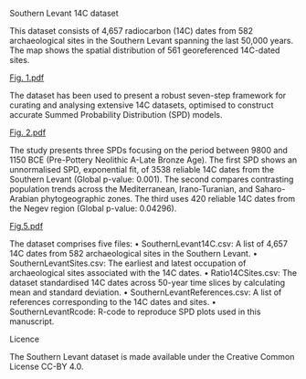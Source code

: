 Southern Levant 14C dataset 

This dataset consists of 4,657 radiocarbon (14C) dates from 582 archaeological sites in the Southern Levant spanning the last 50,000 years. The map shows the spatial distribution of 561 georeferenced 14C-dated sites. 

[Fig. 1.pdf](https://github.com/user-attachments/files/17671749/Fig.1.pdf)

The dataset has been used to present a robust seven-step framework for curating and analysing extensive 14C datasets, optimised to construct accurate Summed Probability Distribution (SPD) models.

[Fig. 2.pdf](https://github.com/user-attachments/files/17671778/Fig.2.pdf)

The study presents three SPDs focusing on the period between 9800 and 1150 BCE (Pre-Pottery Neolithic A-Late Bronze Age). The first SPD shows an unnormalised SPD, exponential fit, of 3538 reliable 14C dates from the Southern Levant (Global p-value: 0.001). The second compares contrasting population trends across the Mediterranean, Irano-Turanian, and Saharo-Arabian phytogeographic zones. The third uses 420 reliable 14C dates from the Negev region (Global p-value: 0.04296). 

[Fig.5.pdf](https://github.com/user-attachments/files/17671792/Fig.5.pdf)

The dataset comprises five files:
•	SouthernLevant14C.csv: A list of 4,657 14C dates from 582 archaeological sites in the Southern Levant.
•	SouthernLevantSites.csv: The earliest and latest occupation of archaeological sites associated with the 14C dates.
•	Ratio14CSites.csv: The dataset standardised 14C dates across 50-year time slices by calculating mean and standard deviation.
•	SouthernLevantReferences.csv: A list of references corresponding to the 14C dates and sites. 
•	SouthernLevantRcode: R-code to reproduce SPD plots used in this manuscript.

Licence

The Southern Levant dataset is made available under the Creative Common License CC-BY 4.0. 





